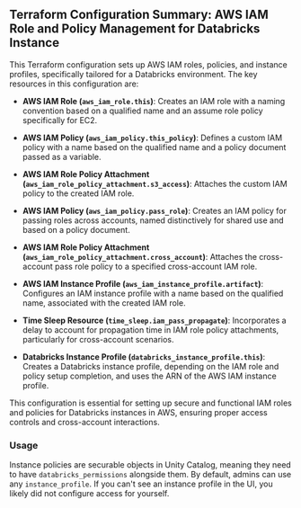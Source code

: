 ## Terraform Configuration Summary: AWS IAM Role and Policy Management for Databricks Instance

This Terraform configuration sets up AWS IAM roles, policies, and instance profiles, specifically tailored for a Databricks environment. The key resources in this configuration are:

- **AWS IAM Role (`aws_iam_role.this`)**: Creates an IAM role with a naming convention based on a qualified name and an assume role policy specifically for EC2.

- **AWS IAM Policy (`aws_iam_policy.this_policy`)**: Defines a custom IAM policy with a name based on the qualified name and a policy document passed as a variable.

- **AWS IAM Role Policy Attachment (`aws_iam_role_policy_attachment.s3_access`)**: Attaches the custom IAM policy to the created IAM role.

- **AWS IAM Policy (`aws_iam_policy.pass_role`)**: Creates an IAM policy for passing roles across accounts, named distinctively for shared use and based on a policy document.

- **AWS IAM Role Policy Attachment (`aws_iam_role_policy_attachment.cross_account`)**: Attaches the cross-account pass role policy to a specified cross-account IAM role.

- **AWS IAM Instance Profile (`aws_iam_instance_profile.artifact`)**: Configures an IAM instance profile with a name based on the qualified name, associated with the created IAM role.

- **Time Sleep Resource (`time_sleep.iam_pass_propagate`)**: Incorporates a delay to account for propagation time in IAM role policy attachments, particularly for cross-account scenarios.

- **Databricks Instance Profile (`databricks_instance_profile.this`)**: Creates a Databricks instance profile, depending on the IAM role and policy setup completion, and uses the ARN of the AWS IAM instance profile.

This configuration is essential for setting up secure and functional IAM roles and policies for Databricks instances in AWS, ensuring proper access controls and cross-account interactions.


### Usage
Instance policies are securable objects in Unity Catalog, meaning they need to have `databricks_permissions` alongside them.
By default, admins can use any `instance_profile`. If you can't see an instance profile in the UI, you likely did not configure
access for yourself.
